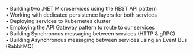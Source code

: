 • Building two .NET Microservices using the REST API pattern <br />
• Working with dedicated persistence layers for both services <br />
• Deploying services to Kubernetes cluster <br />
• Employing the API Gateway pattern to route to our services <br />
• Building Synchronous messaging between services (HTTP & gRPC) <br />
• Building Asynchronous messaging between services using an Event Bus (RabbitMQ) <br />
